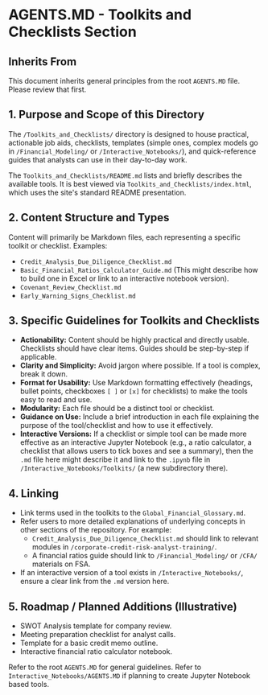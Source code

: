 # AGENTS.MD - Toolkits and Checklists Section

## Inherits From
This document inherits general principles from the root `AGENTS.MD` file. Please review that first.

## 1. Purpose and Scope of this Directory
The `/Toolkits_and_Checklists/` directory is designed to house practical, actionable job aids, checklists, templates (simple ones, complex models go in `/Financial_Modeling/` or `/Interactive_Notebooks/`), and quick-reference guides that analysts can use in their day-to-day work.

The `Toolkits_and_Checklists/README.md` lists and briefly describes the available tools. It is best viewed via `Toolkits_and_Checklists/index.html`, which uses the site's standard README presentation.

## 2. Content Structure and Types
Content will primarily be Markdown files, each representing a specific toolkit or checklist. Examples:
*   `Credit_Analysis_Due_Diligence_Checklist.md`
*   `Basic_Financial_Ratios_Calculator_Guide.md` (This might describe how to build one in Excel or link to an interactive notebook version).
*   `Covenant_Review_Checklist.md`
*   `Early_Warning_Signs_Checklist.md`

## 3. Specific Guidelines for Toolkits and Checklists
*   **Actionability:** Content should be highly practical and directly usable. Checklists should have clear items. Guides should be step-by-step if applicable.
*   **Clarity and Simplicity:** Avoid jargon where possible. If a tool is complex, break it down.
*   **Format for Usability:** Use Markdown formatting effectively (headings, bullet points, checkboxes `[ ]` or `[x]` for checklists) to make the tools easy to read and use.
*   **Modularity:** Each file should be a distinct tool or checklist.
*   **Guidance on Use:** Include a brief introduction in each file explaining the purpose of the tool/checklist and how to use it effectively.
*   **Interactive Versions:** If a checklist or simple tool can be made more effective as an interactive Jupyter Notebook (e.g., a ratio calculator, a checklist that allows users to tick boxes and see a summary), then the `.md` file here might describe it and link to the `.ipynb` file in `/Interactive_Notebooks/Toolkits/` (a new subdirectory there).

## 4. Linking
*   Link terms used in the toolkits to the `Global_Financial_Glossary.md`.
*   Refer users to more detailed explanations of underlying concepts in other sections of the repository. For example:
    *   `Credit_Analysis_Due_Diligence_Checklist.md` should link to relevant modules in `/corporate-credit-risk-analyst-training/`.
    *   A financial ratios guide should link to `/Financial_Modeling/` or `/CFA/` materials on FSA.
*   If an interactive version of a tool exists in `/Interactive_Notebooks/`, ensure a clear link from the `.md` version here.

## 5. Roadmap / Planned Additions (Illustrative)
*   SWOT Analysis template for company review.
*   Meeting preparation checklist for analyst calls.
*   Template for a basic credit memo outline.
*   Interactive financial ratio calculator notebook.

Refer to the root `AGENTS.MD` for general guidelines.
Refer to `Interactive_Notebooks/AGENTS.MD` if planning to create Jupyter Notebook based tools.
